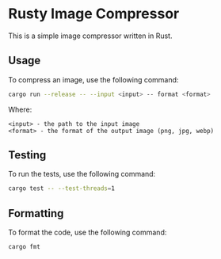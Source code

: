 # Rusty Image Compressor

This is a simple image compressor written in Rust.

## Usage

To compress an image, use the following command:

```bash
cargo run --release -- --input <input> -- format <format>
```

Where:
```
<input> - the path to the input image
<format> - the format of the output image (png, jpg, webp)
```

## Testing

To run the tests, use the following command:

```bash
cargo test -- --test-threads=1
```

## Formatting

To format the code, use the following command:

```bash
cargo fmt
```
